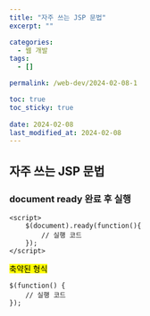 ```yaml
---
title: "자주 쓰는 JSP 문법"
excerpt: ""

categories:
  - 웹 개발
tags:
  - []

permalink: /web-dev/2024-02-08-1

toc: true
toc_sticky: true
 
date: 2024-02-08
last_modified_at: 2024-02-08
---
```


## 자주 쓰는 JSP 문법

### document ready 완료 후 실행
```
<script>
	$(document).ready(function(){
		// 실행 코드
	});
</script>
```

<mark>축약된 형식</mark>
```
$(function() {
    // 실행 코드
});
```
